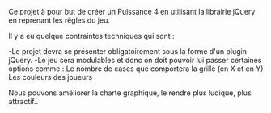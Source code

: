 Ce projet à pour but de créer un Puissance 4 en utilisant la librairie jQuery en reprenant les règles du jeu.

Il y a eu quelque contraintes techniques qui sont : 

-Le projet devra se présenter obligatoirement sous la forme d'un plugin jQuery.
-Le jeu sera modulables et donc on doit pouvoir lui passer certaines options comme :
  Le nombre de cases que comportera la grille (en X et en Y)
  Les couleurs des joueurs


Nous pouvons améliorer la charte graphique, le rendre plus ludique, plus attractif..
